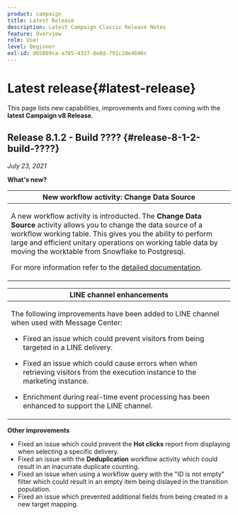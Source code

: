 ```yaml
---
product: campaign
title: Latest Release
description: Latest Campaign Classic Release Notes
feature: Overview
role: User
level: Beginner
exl-id: d65869ca-a785-4327-8e8d-791c28e4696c
---
```

# Latest release{#latest-release}

This page lists new capabilities, improvements and fixes coming with the **latest Campaign v8 Release**.

## Release 8.1.2 - Build ???? {#release-8-1-2-build-????}

_July 23, 2021_

**What's new?**

<table>
<thead>
<tr>
<th><strong>New workflow activity: Change Data Source</strong><br/></th>
</tr>
</thead>
<tbody>
<tr>
<td>
<p>A new workflow activity is introducted. The <b>Change Data Source</b> activity allows you to change the data source of a workflow working table. This gives you the ability to perform large and efficient unitary operations on working table data by moving the worktable from Snowflake to Postgresql.
</p>
<p>For more information refer to the <a href="../../delivery/using/line-channel.md">detailed documentation</a>.</p>
</td>
</tr>
</tbody>
</table>

<table> 
<thead>
<tr> 
<th> <strong>LINE channel enhancements</strong><br /> </th> 
</tr> 
</thead> 
<tbody> 
<tr> 
<td> <p>The following improvements have been added to LINE channel when used with Message Center:
</p>
<ul> 
<li><p>Fixed an issue which could prevent visitors from being targeted in a LINE delivery. 
</p></li>
<li><p>Fixed an issue which could cause errors when when retrieving visitors from the execution instance to the marketing instance.
</p></li>
<li><p>Enrichment during real-time event processing has been enhanced to support the LINE channel.</p></li>
</ul>
</td> 
</tr> 
</tbody> 
</table>

**Other improvements**

* Fixed an issue which could prevent the **Hot clicks** report from displaying when selecting a specific delivery.
* Fixed an issue with the **Deduplication** workflow activity which could result in an inacurrate duplicate counting.
* Fixed an issue when using a workflow query with the "ID is not empty" filter which could result in an empty item being dislayed in the transition population.
* Fixed an issue which prevented additional fields from being created in a new target mapping.
